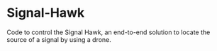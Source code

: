 # Signal-Hawk
Code to control the Signal Hawk, an end-to-end solution to locate the source of a signal by using a drone.
